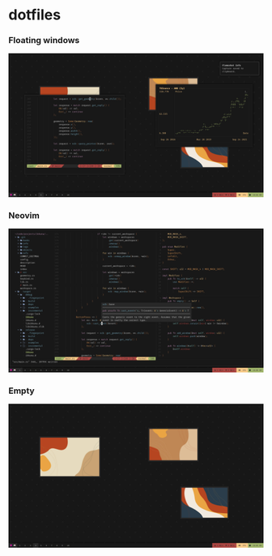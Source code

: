 # dotfiles

### Floating windows
![Preview](screenshots/floating.png?raw=true "Preview")

### Neovim
![Preview](screenshots/nvim.png?raw=true "Preview")

### Empty
![Preview](screenshots/empty.png?raw=true "Preview")
